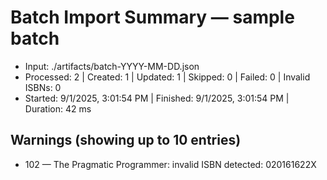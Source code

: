 # Batch Import Summary — sample batch

- Input: ./artifacts/batch-YYYY-MM-DD.json
- Processed: 2 | Created: 1 | Updated: 1 | Skipped: 0 | Failed: 0 | Invalid ISBNs: 0
- Started: 9/1/2025, 3:01:54 PM | Finished: 9/1/2025, 3:01:54 PM | Duration: 42 ms

## Warnings (showing up to 10 entries)

- 102 — The Pragmatic Programmer: invalid ISBN detected: 020161622X

